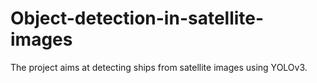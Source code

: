 # Object-detection-in-satellite-images
The project aims at detecting ships from satellite images using YOLOv3.
